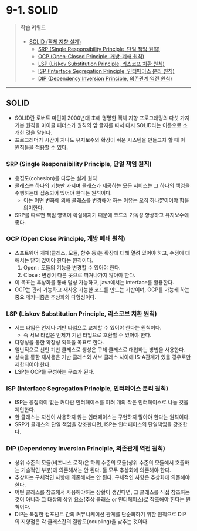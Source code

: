 # 9-1. SOLID

> #### 학습 키워드
>
> * [SOLID (객체 지향 설계)](9-1.-solid.md#solid)
>   * [SRP (Single Responsibility Principle, 단일 책임 원칙)](9-1.-solid.md#srp-single-responsibility-principle)
>   * [OCP (Open-Closed Principle, 개방-폐쇄 원칙)](9-1.-solid.md#ocp-open-close-principle)
>   * [LSP (Liskov Substitution Principle, 리스코프 치환 원칙)](9-1.-solid.md#8ee6)
>   * [ISP (Interface Segregation Principle, 인터페이스 분리 원칙)](9-1.-solid.md#176b)
>   * [DIP (Dependency Inversion Principle, 의존관계 역전 원칙)](9-1.-solid.md#dip-dependency-inversion-principle)

***

## SOLID

* SOLID란 로버트 마틴이 2000년대 초에 명명한 객체 지향 프로그래밍의 다섯 가지 기본 원칙을 마이클 페더스가 원칙의 앞 글자를 따서 다시 SOLID라는 이름으로 소개한 것을 말한다.
* 프로그래머가 시간이 지나도 유지보수와 확장이 쉬운 시스템을 만들고자 할 때 이 원칙들을 적용할 수 있다.

### SRP (Single Responsibility Principle, 단일 책임 원칙)

* 응집도(cohesion)를 다루는 설계 원칙
* 클래스는 하나의 기능만 가지며 클래스가 제공하는 모든 서비스는 그 하나의 책임을 수행하는데 집중되어 있어야 한다는 원칙이다.
  * 이는 어떤 변화에 의해 클래스를 변경해야 하는 이유는 오직 하나뿐이어야 함을 의미한다.
* SRP를 따르면 책임 영역이 확실해지기 때문에 코드의 가독성 향상하고 유지보수에 좋다.

### OCP (Open Close Principle, 개방 폐쇄 원칙)

* 스프트웨어 개체(클래스, 모듈, 함수 등)는 확장에 대해 열려 있어야 하고, 수정에 대해서는 닫혀 있어야 한다는 원칙이다.
  1. Open : 모듈의 기능을 변경할 수 있어야 한다.
  2. Close : 변경이 다른 곳으로 퍼져나가지 않아야 한다.
* 이 목표는 추상화를 통해 달성 가능하고, java에서는 interface를 활용한다.
* OCP는 관리 가능하고 재사용 가능한 코드를 만드는 기반이며, OCP를 가능케 하는 중요 메커니즘은 추상화와 다형성이다.

### LSP (Liskov Substitution Principle, 리스코브 치환 원칙) <a href="#8ee6" id="8ee6"></a>

* 서브 타입은 언제나 기반 타입으로 교체할 수 있어야 한다는 원칙이다.
  * 즉 서브 타입은 언제가 기반 타입으로 호환할 수 있어야 한다.
* 다형성을 통한 확장성 획득을 목표로 한다.
* 일반적으로 선언 기반 클래스로 생성은 구체 클래스로 대입하는 방법을 사용한다.
* 상속을 통한 재사용은 기반 클래스와 서브 클래스 사이에 IS-A관계가 있을 경우로만 제한되어야 한다.
* LSP는 OCP를 구성하는 구조가 된다.

### ISP (Interface Segregation Principle, 인터페이스 분리 원칙) <a href="#176b" id="176b"></a>

* ISP는 응집력이 없는 커다란 인터페이스를 여러 개의 작은 인터페이스로 나눌 것을 제안한다.
* 한 클래스는 자신이 사용하지 않는 인터페이스는 구현하지 말아야 한다는 원칙이다.
* SRP가 클래스의 단일 책임을 강조한다면, ISP는 인터페이스의 단일책임을 강조한다.

### DIP (Dependency Inversion Principle, 의존관계 역전 원칙)

* 상위 수준의 모듈(비즈니스 로직)은 하위 수준의 모듈(상위 수준의 모듈에서 호출하는 기술적인 부분)에 의존해서는 안 된다. 둘 모두 추상화에 의존해야 한다.
* 추상화는 구체적인 사항에 의존해서는 안 된다. 구체적인 사항은 추상화에 의존해야 한다.
* 어떤 클래스를 참조해서 사용해야하는 상황이 생긴다면, 그 클래스를 직접 참조하는 것이 아니라 그 대상의 상위 요소(추상 클래스 or 인터페이스)로 참조해야 한다는 원칙이다.
* DIP는 복잡한 컴포넌트 간의 커뮤니케이션 관계를 단순화하기 위한 원칙으로 DIP의 지향점은 각 클래스간의 결합도(coupling)을 낮추는 것이다.
